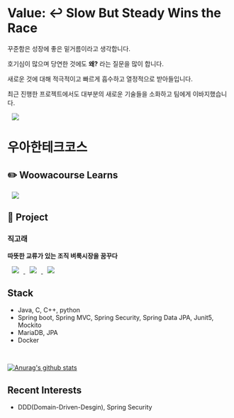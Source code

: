 # Value: ↩️ Slow But Steady Wins the Race
꾸준함은 성장에 좋은 밑거름이라고 생각합니다.

호기심이 많으며 당연한 것에도 **왜?** 라는 질문을 많이 합니다.

새로운 것에 대해 적극적이고 빠르게 흡수하고 열정적으로 받아들입니다. 

최근 진행한 프로젝트에서도 대부분의 새로운 기술들을 소화하고 팀에게 이바지했습니다.

<a href="http://joseph415.github.io/resume/">
    <img 
        src="http://img.shields.io/badge/-📘resume-bbe1fa?style=flat&link=http://joseph415.github.io/resume/"
        style="height : auto; margin-left : 10px; margin-right : 10px;"/>
</a>

# 우아한테크코스

## ✏️ Woowacourse Learns
<a href="https://github.com/joseph415/woowacourse-learns">
    <img 
        src="http://img.shields.io/badge/-Github Repo-1b262c?style=flat&logo=Github&link=https://github.com/joseph415/woowacourse-learns"
        style="height : auto; margin-left : 10px; margin-right : 10px;"/>
</a>

## 📑 Project

### 직고래
**따뜻한 교류가 있는 조직 벼룩시장을 꿈꾸다**
<div>
<a href="https://github.com/woowacourse-teams/2020-seller-lee-company">
    <img 
        src="http://img.shields.io/badge/-Project Repo-1b262c?style=flat&logo=Github&link=https://github.com/woowacourse-teams/2020-seller-lee-company"
        style="height : auto; margin-left : 10px; margin-right : 10px;"/>
</a>
<a href="https://github.com/joseph415/JIKGORAE-project-records">
    <img 
        src="http://img.shields.io/badge/-기술 적용기-3282b8?style=flat&logo=Github&link=https://github.com/joseph415/JIKGORAE-project-records"
        style="height : auto; margin-left : 10px; margin-right : 10px;"/>
</a>
<a href="https://sites.google.com/woowahan.com/wooteco-demo/직고래">
    <img 
        src="http://img.shields.io/badge/-🐳 Demo Site-bbe1fa?style=flat&link=https://sites.google.com/woowahan.com/wooteco-demo/직고래/"
        style="height : auto; margin-left : 10px; margin-right : 10px;"/>
</a>
</div>

## Stack
- Java, C, C++, python
- Spring boot, Spring MVC, Spring Security, Spring Data JPA, Junit5, Mockito
- MariaDB, JPA
- Docker
<br/>

[![Anurag's github stats](https://github-readme-stats.vercel.app/api?username=joseph415&count_private=true&hide=stars&show_icons=true)](https://github.com/anuraghazra/github-readme-stats)

## Recent Interests
- DDD(Domain-Driven-Desgin), Spring Security
